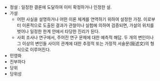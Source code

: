 - 정설 : 일정한 결론에 도달하여 이미 확정하거나 인정한 설.
- 가설
	- 어떤 사실을 설명하거나 어떤 이론 체계를 연역하기 위하여 설정한 가정. 이로부터 이론적으로 도출된 결과가 관찰이나 실험에 의하여 검증되면, 가설의 위치를 벗어나 일정한 한계 안에서 타당한 진리가 된다.
	- 사회 조사나 연구에서, 주어진 연구 문제에 대한 예측적 해답. 두 개의 변인이나 그 이상의 변인들 사이의 관계에 대한 추정적 또는 가정적 서술문(敍述文)의 형식으로 이루어진다.
- 민영화
- 진부하다
- 당위
- 당위성